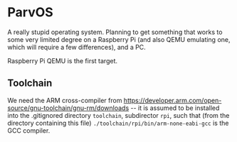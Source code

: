 # ParvOS

A really stupid operating system.  Planning to get something that works to some very limited
degree on a Raspberry Pi (and also QEMU emulating one, which will require a few differences),
and a PC.

Raspberry Pi QEMU is the first target.

## Toolchain

We need the ARM cross-compiler from https://developer.arm.com/open-source/gnu-toolchain/gnu-rm/downloads
-- it is assumed to be installed into the .gitignored directory `toolchain`, subdirector `rpi`, such
that (from the directory containing this file) `./toolchain/rpi/bin/arm-none-eabi-gcc` is the GCC compiler.





